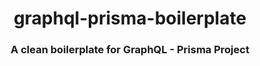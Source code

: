 <h1 align="center">graphql-prisma-boilerplate</h1>
<h3 align="center">A clean boilerplate for GraphQL - Prisma Project</h3>
